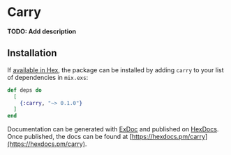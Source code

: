 # Carry

**TODO: Add description**

## Installation

If [available in Hex](https://hex.pm/docs/publish), the package can be installed
by adding `carry` to your list of dependencies in `mix.exs`:

```elixir
def deps do
  [
    {:carry, "~> 0.1.0"}
  ]
end
```

Documentation can be generated with [ExDoc](https://github.com/elixir-lang/ex_doc)
and published on [HexDocs](https://hexdocs.pm). Once published, the docs can
be found at [https://hexdocs.pm/carry](https://hexdocs.pm/carry).

